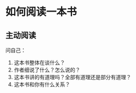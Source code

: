 # 如何阅读一本书

## 主动阅读

问自己：

1. 这本书整体在谈什么？
2. 作者细说了什么？怎么说的？
3. 这本书讲的有道理吗？全部有道理还是部分有道理？
4. 这本书和你有什么关系？

